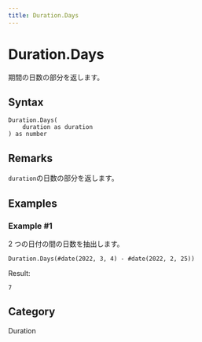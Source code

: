 ```yaml
---
title: Duration.Days
---
```


# Duration.Days


期間の日数の部分を返します。


## Syntax

```powerquery
Duration.Days(
    duration as duration
) as number
```


## Remarks

<code>duration</code>の日数の部分を返します。


## Examples

### Example #1 
2 つの日付の間の日数を抽出します。
```powerquery
Duration.Days(#date(2022, 3, 4) - #date(2022, 2, 25))
```

Result: 
```powerquery
7
```




## Category
Duration
